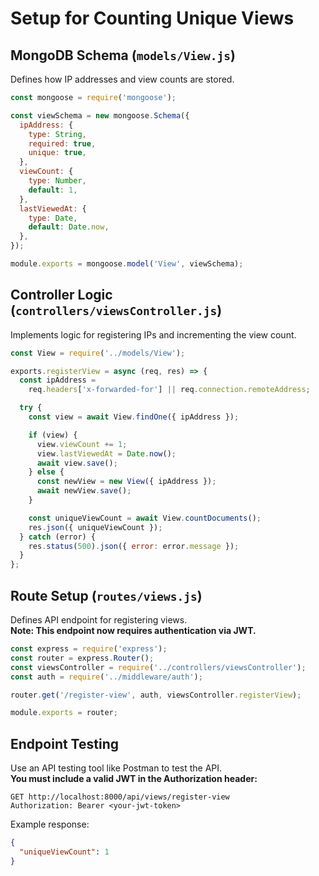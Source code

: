 # Setup for Counting Unique Views

## MongoDB Schema (`models/View.js`)

Defines how IP addresses and view counts are stored.

```javascript
const mongoose = require('mongoose');

const viewSchema = new mongoose.Schema({
  ipAddress: {
    type: String,
    required: true,
    unique: true,
  },
  viewCount: {
    type: Number,
    default: 1,
  },
  lastViewedAt: {
    type: Date,
    default: Date.now,
  },
});

module.exports = mongoose.model('View', viewSchema);
```

## Controller Logic (`controllers/viewsController.js`)

Implements logic for registering IPs and incrementing the view count.

```javascript
const View = require('../models/View');

exports.registerView = async (req, res) => {
  const ipAddress =
    req.headers['x-forwarded-for'] || req.connection.remoteAddress;

  try {
    const view = await View.findOne({ ipAddress });

    if (view) {
      view.viewCount += 1;
      view.lastViewedAt = Date.now();
      await view.save();
    } else {
      const newView = new View({ ipAddress });
      await newView.save();
    }

    const uniqueViewCount = await View.countDocuments();
    res.json({ uniqueViewCount });
  } catch (error) {
    res.status(500).json({ error: error.message });
  }
};
```

## Route Setup (`routes/views.js`)

Defines API endpoint for registering views.  
**Note: This endpoint now requires authentication via JWT.**

```javascript
const express = require('express');
const router = express.Router();
const viewsController = require('../controllers/viewsController');
const auth = require('../middleware/auth');

router.get('/register-view', auth, viewsController.registerView);

module.exports = router;
```

## Endpoint Testing

Use an API testing tool like Postman to test the API.  
**You must include a valid JWT in the Authorization header:**

```
GET http://localhost:8000/api/views/register-view
Authorization: Bearer <your-jwt-token>
```

Example response:

```json
{
  "uniqueViewCount": 1
}
```

